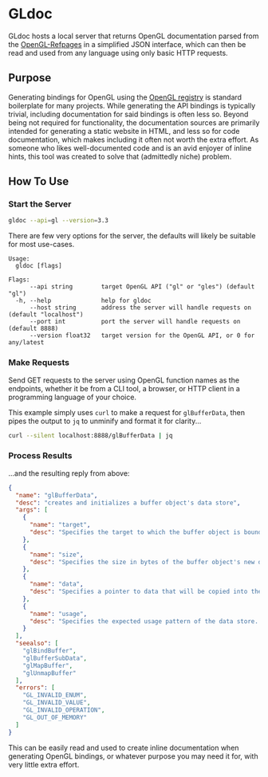 # GLdoc

GLdoc hosts a local server that returns OpenGL documentation parsed from the [OpenGL-Refpages](https://github.com/KhronosGroup/OpenGL-Refpages) in a simplified JSON interface, which can then be read and used from any language using only basic HTTP requests.

## Purpose

Generating bindings for OpenGL using the [OpenGL registry](https://github.com/KhronosGroup/OpenGL-Registry) is standard boilerplate for many projects. While generating the API bindings is typically trivial, including documentation for said bindings is often less so. Beyond being not required for functionality, the documentation sources are primarily intended for generating a static website in HTML, and less so for code documentation, which makes including it often not worth the extra effort. As someone who likes well-documented code and is an avid enjoyer of inline hints, this tool was created to solve that (admittedly niche) problem.

## How To Use

### Start the Server
```bash
gldoc --api=gl --version=3.3
```
There are few very options for the server, the defaults will likely be suitable for most use-cases.
```
Usage:
  gldoc [flags]

Flags:
      --api string        target OpenGL API ("gl" or "gles") (default "gl")
  -h, --help              help for gldoc
      --host string       address the server will handle requests on (default "localhost")
      --port int          port the server will handle requests on (default 8888)
      --version float32   target version for the OpenGL API, or 0 for any/latest
```

### Make Requests
Send GET requests to the server using OpenGL function names as the endpoints, whether it be from a CLI tool, a browser, or HTTP client in a programming language of your choice.

This example simply uses `curl` to make a request for `glBufferData`, then pipes the output to `jq` to unminify and format it for clarity...
```bash
curl --silent localhost:8888/glBufferData | jq
```

### Process Results

...and the resulting reply from above:
```json
{
  "name": "glBufferData",
  "desc": "creates and initializes a buffer object's data store",
  "args": [
    {
      "name": "target",
      "desc": "Specifies the target to which the buffer object is bound for glBufferData, which must be one of the buffer binding targets in the following table:"
    },
    {
      "name": "size",
      "desc": "Specifies the size in bytes of the buffer object's new data store."
    },
    {
      "name": "data",
      "desc": "Specifies a pointer to data that will be copied into the data store for initialization, or NULL if no data is to be copied."
    },
    {
      "name": "usage",
      "desc": "Specifies the expected usage pattern of the data store. The symbolic constant must be GL_STREAM_DRAW, GL_STREAM_READ, GL_STREAM_COPY, GL_STATIC_DRAW, GL_STATIC_READ, GL_STATIC_COPY, GL_DYNAMIC_DRAW, GL_DYNAMIC_READ, or GL_DYNAMIC_COPY."
    }
  ],
  "seealso": [
    "glBindBuffer",
    "glBufferSubData",
    "glMapBuffer",
    "glUnmapBuffer"
  ],
  "errors": [
    "GL_INVALID_ENUM",
    "GL_INVALID_VALUE",
    "GL_INVALID_OPERATION",
    "GL_OUT_OF_MEMORY"
  ]
}
```

This can be easily read and used to create inline documentation when generating OpenGL bindings, or whatever purpose you may need it for, with very little extra effort.